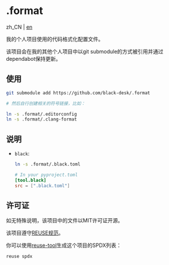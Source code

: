 <!--
SPDX-FileCopyrightText: 2025 Chen Linxuan <me@black-desk.cn>

SPDX-License-Identifier: MIT
-->

# .format

zh_CN | [en](README.md)

我的个人项目使用的代码格式化配置文件。

该项目会在我的其他个人项目中以git submodule的方式被引用并通过dependabot保持更新。

## 使用

```bash
git submodule add https://github.com/black-desk/.format

# 然后自行创建相关的符号链接，比如：

ln -s .format/.editorconfig
ln -s .format/.clang-format
```

## 说明

- `black`:

  ```bash
  ln -s .format/.black.toml
  ```

  ```toml
  # In your pyproject.toml
  [tool.black]
  src = [".black.toml"]
  ```

## 许可证

如无特殊说明，该项目中的文件以MIT许可证开源。

该项目遵守[REUSE规范](https://reuse.software/spec-3.3/)。

你可以使用[reuse-tool](https://github.com/fsfe/reuse-tool)生成这个项目的SPDX列表：

```bash
reuse spdx
```
